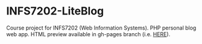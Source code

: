 # INFS7202-LiteBlog
Course project for INFS7202 (Web Information Systems). PHP personal blog web app. HTML preview available in gh-pages branch (i.e. [HERE](https://andrewxeno.github.io/INFS7202-LiteBlog/)).